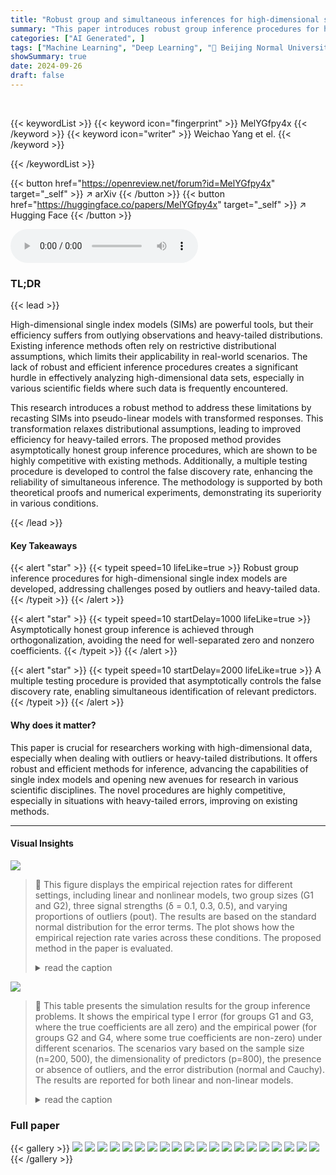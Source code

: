 ```yaml
---
title: "Robust group and simultaneous inferences for high-dimensional single index model"
summary: "This paper introduces robust group inference procedures for high-dimensional single index models, offering substantial efficiency gains for heavy-tailed errors and handling group testing effectively w..."
categories: ["AI Generated", ]
tags: ["Machine Learning", "Deep Learning", "🏢 Beijing Normal University",]
showSummary: true
date: 2024-09-26
draft: false
---
```


<br>

{{< keywordList >}}
{{< keyword icon="fingerprint" >}} MelYGfpy4x {{< /keyword >}}
{{< keyword icon="writer" >}} Weichao Yang et el. {{< /keyword >}}
 
{{< /keywordList >}}

{{< button href="https://openreview.net/forum?id=MelYGfpy4x" target="_self" >}}
↗ arXiv
{{< /button >}}
{{< button href="https://huggingface.co/papers/MelYGfpy4x" target="_self" >}}
↗ Hugging Face
{{< /button >}}



<audio controls>
    <source src="https://ai-paper-reviewer.com/MelYGfpy4x/podcast.wav" type="audio/wav">
    Your browser does not support the audio element.
</audio>


### TL;DR


{{< lead >}}

High-dimensional single index models (SIMs) are powerful tools, but their efficiency suffers from outlying observations and heavy-tailed distributions. Existing inference methods often rely on restrictive distributional assumptions, which limits their applicability in real-world scenarios. The lack of robust and efficient inference procedures creates a significant hurdle in effectively analyzing high-dimensional data sets, especially in various scientific fields where such data is frequently encountered. 

This research introduces a robust method to address these limitations by recasting SIMs into pseudo-linear models with transformed responses.  This transformation relaxes distributional assumptions, leading to improved efficiency for heavy-tailed errors. The proposed method provides asymptotically honest group inference procedures, which are shown to be highly competitive with existing methods. Additionally, a multiple testing procedure is developed to control the false discovery rate, enhancing the reliability of simultaneous inference. The methodology is supported by both theoretical proofs and numerical experiments, demonstrating its superiority in various conditions.

{{< /lead >}}


#### Key Takeaways

{{< alert "star" >}}
{{< typeit speed=10 lifeLike=true >}} Robust group inference procedures for high-dimensional single index models are developed, addressing challenges posed by outliers and heavy-tailed data. {{< /typeit >}}
{{< /alert >}}

{{< alert "star" >}}
{{< typeit speed=10 startDelay=1000 lifeLike=true >}} Asymptotically honest group inference is achieved through orthogonalization, avoiding the need for well-separated zero and nonzero coefficients. {{< /typeit >}}
{{< /alert >}}

{{< alert "star" >}}
{{< typeit speed=10 startDelay=2000 lifeLike=true >}} A multiple testing procedure is provided that asymptotically controls the false discovery rate, enabling simultaneous identification of relevant predictors. {{< /typeit >}}
{{< /alert >}}

#### Why does it matter?
This paper is crucial for researchers working with high-dimensional data, especially when dealing with outliers or heavy-tailed distributions.  It offers robust and efficient methods for inference, advancing the capabilities of single index models and opening new avenues for research in various scientific disciplines. The novel procedures are highly competitive, especially in situations with heavy-tailed errors, improving on existing methods.

------
#### Visual Insights



![](https://ai-paper-reviewer.com/MelYGfpy4x/figures_16_1.jpg)

> 🔼 This figure displays the empirical rejection rates for different settings, including linear and nonlinear models, two group sizes (G1 and G2), three signal strengths (δ = 0.1, 0.3, 0.5), and varying proportions of outliers (pout). The results are based on the standard normal distribution for the error terms.  The plot shows how the empirical rejection rate varies across these conditions. The proposed method in the paper is evaluated.
> <details>
> <summary>read the caption</summary>
> Figure 1. Under different settings of the generated model, the testing group and the signal strength, simulated results of the proposed method for the proportion of outliers pout from 0 to 0.5 in increments of 0.1 when the error term follows the standard normal distribution.
> </details>





![](https://ai-paper-reviewer.com/MelYGfpy4x/tables_8_1.jpg)

> 🔼 This table presents the simulation results for the group inference problems.  It shows the empirical type I error (for groups G1 and G3, where the true coefficients are all zero) and the empirical power (for groups G2 and G4, where some true coefficients are non-zero) under different scenarios. The scenarios vary based on the sample size (n=200, 500), the dimensionality of predictors (p=800), the presence or absence of outliers, and the error distribution (normal and Cauchy).  The results are reported for both linear and non-linear models.
> <details>
> <summary>read the caption</summary>
> Table 1: Simulation results for the group inference problems
> </details>





### Full paper

{{< gallery >}}
<img src="https://ai-paper-reviewer.com/MelYGfpy4x/1.png" class="grid-w50 md:grid-w33 xl:grid-w25" />
<img src="https://ai-paper-reviewer.com/MelYGfpy4x/2.png" class="grid-w50 md:grid-w33 xl:grid-w25" />
<img src="https://ai-paper-reviewer.com/MelYGfpy4x/3.png" class="grid-w50 md:grid-w33 xl:grid-w25" />
<img src="https://ai-paper-reviewer.com/MelYGfpy4x/4.png" class="grid-w50 md:grid-w33 xl:grid-w25" />
<img src="https://ai-paper-reviewer.com/MelYGfpy4x/5.png" class="grid-w50 md:grid-w33 xl:grid-w25" />
<img src="https://ai-paper-reviewer.com/MelYGfpy4x/6.png" class="grid-w50 md:grid-w33 xl:grid-w25" />
<img src="https://ai-paper-reviewer.com/MelYGfpy4x/7.png" class="grid-w50 md:grid-w33 xl:grid-w25" />
<img src="https://ai-paper-reviewer.com/MelYGfpy4x/8.png" class="grid-w50 md:grid-w33 xl:grid-w25" />
<img src="https://ai-paper-reviewer.com/MelYGfpy4x/9.png" class="grid-w50 md:grid-w33 xl:grid-w25" />
<img src="https://ai-paper-reviewer.com/MelYGfpy4x/10.png" class="grid-w50 md:grid-w33 xl:grid-w25" />
<img src="https://ai-paper-reviewer.com/MelYGfpy4x/11.png" class="grid-w50 md:grid-w33 xl:grid-w25" />
<img src="https://ai-paper-reviewer.com/MelYGfpy4x/12.png" class="grid-w50 md:grid-w33 xl:grid-w25" />
<img src="https://ai-paper-reviewer.com/MelYGfpy4x/13.png" class="grid-w50 md:grid-w33 xl:grid-w25" />
<img src="https://ai-paper-reviewer.com/MelYGfpy4x/14.png" class="grid-w50 md:grid-w33 xl:grid-w25" />
<img src="https://ai-paper-reviewer.com/MelYGfpy4x/15.png" class="grid-w50 md:grid-w33 xl:grid-w25" />
<img src="https://ai-paper-reviewer.com/MelYGfpy4x/16.png" class="grid-w50 md:grid-w33 xl:grid-w25" />
<img src="https://ai-paper-reviewer.com/MelYGfpy4x/17.png" class="grid-w50 md:grid-w33 xl:grid-w25" />
<img src="https://ai-paper-reviewer.com/MelYGfpy4x/18.png" class="grid-w50 md:grid-w33 xl:grid-w25" />
<img src="https://ai-paper-reviewer.com/MelYGfpy4x/19.png" class="grid-w50 md:grid-w33 xl:grid-w25" />
<img src="https://ai-paper-reviewer.com/MelYGfpy4x/20.png" class="grid-w50 md:grid-w33 xl:grid-w25" />
{{< /gallery >}}
